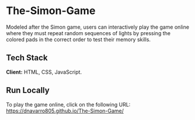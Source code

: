 # The-Simon-Game
Modeled after the Simon game, users can interactively play the game online where they must repeat random sequences of lights by pressing the colored pads in the correct order to test their memory skills.

## Tech Stack

**Client:** HTML, CSS, JavaScript.

## Run Locally

To play the game online, click on the following URL:\
https://dnavarro805.github.io/The-Simon-Game/
